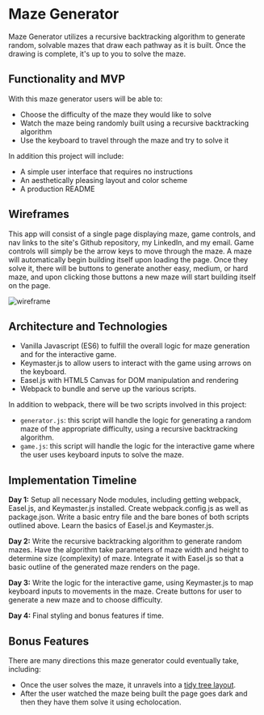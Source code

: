 # Maze Generator

Maze Generator utilizes a recursive backtracking algorithm to generate random, solvable mazes that draw each pathway as it is built. Once the drawing is complete, it's up to you to solve the maze.

## Functionality and MVP

With this maze generator users will be able to:

+ Choose the difficulty of the maze they would like to solve
+ Watch the maze being randomly built using a recursive backtracking algorithm
+ Use the keyboard to travel through the maze and try to solve it

In addition this project will include:

+ A simple user interface that requires no instructions
+ An aesthetically pleasing layout and color scheme
+ A production README

## Wireframes

This app will consist of a single page displaying maze, game controls, and nav links to the site's Github repository, my LinkedIn, and my email. Game controls will simply be the arrow keys to move through the maze. A maze will automatically begin building itself upon loading the page. Once they solve it, there will be buttons to generate another easy, medium, or hard maze, and upon clicking those buttons a new maze will start building itself on the page.

![wireframe](./wireframes/maze_generator.png)

## Architecture and Technologies

+ Vanilla Javascript (ES6) to fulfill the overall logic for maze generation and for the interactive game.
+ Keymaster.js to allow users to interact with the game using arrows on the keyboard.
+ Easel.js with HTML5 Canvas for DOM manipulation and rendering
+ Webpack to bundle and serve up the various scripts.

In addition to webpack, there will be two scripts involved in this project:

+ `generator.js`: this script will handle the logic for generating a random maze of the appropriate difficulty, using a recursive backtracking algorithm.
+ `game.js`: this script will handle the logic for the interactive game where the user uses keyboard inputs to solve the maze.

## Implementation Timeline

**Day 1:** Setup all necessary Node modules, including getting webpack, Easel.js, and Keymaster.js installed. Create webpack.config.js as well as package.json. Write a basic entry file and the bare bones of both scripts outlined above. Learn the basics of Easel.js and Keymaster.js.

**Day 2:** Write the recursive backtracking algorithm to generate random mazes. Have the algorithm take parameters of maze width and height to determine size (complexity) of maze. Integrate it with Easel.js so that a basic outline of the generated maze renders on the page.

**Day 3:** Write the logic for the interactive game, using Keymaster.js to map keyboard inputs to movements in the maze. Create buttons for user to generate a new maze and to choose difficulty.

**Day 4:** Final styling and bonus features if time.

## Bonus Features

There are many directions this maze generator could eventually take, including:

+ Once the user solves the maze, it unravels into a <a href="https://bl.ocks.org/mbostock/061b3929ba0f3964d335" target="_blank">tidy tree layout</a>.
+ After the user watched the maze being built the page goes dark and then they have them solve it using echolocation.
